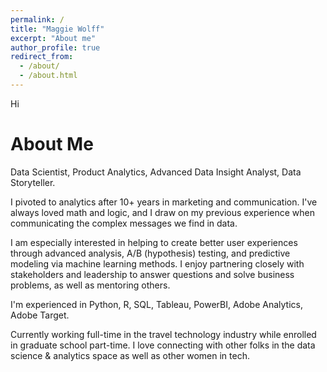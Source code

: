 ```yaml
---
permalink: /
title: "Maggie Wolff"
excerpt: "About me"
author_profile: true
redirect_from: 
  - /about/
  - /about.html
---
```


Hi

About Me
======
Data Scientist, Product Analytics, Advanced Data Insight Analyst, Data Storyteller.

I pivoted to analytics after 10+ years in marketing and communication. I've always loved math and logic, and I draw on my previous experience when communicating the complex messages we find in data.

I am especially interested in helping to create better user experiences through advanced analysis, A/B (hypothesis) testing, and predictive modeling via machine learning methods. I enjoy partnering closely with stakeholders and leadership to answer questions and solve business problems, as well as mentoring others.

I'm experienced in Python, R, SQL, Tableau, PowerBI, Adobe Analytics, Adobe Target.

Currently working full-time in the travel technology industry while enrolled in graduate school part-time. I love connecting with other folks in the data science & analytics space as well as other women in tech.
